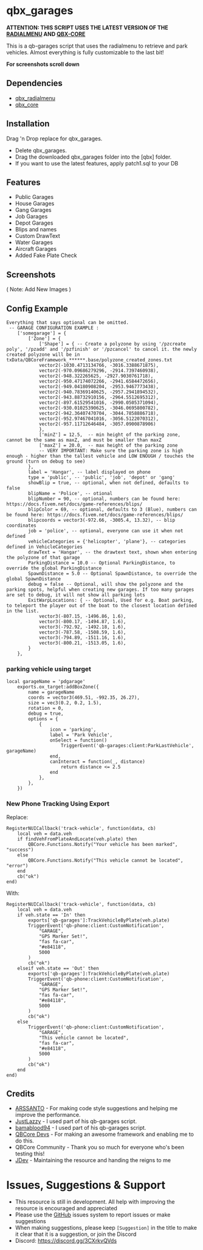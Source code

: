 # qbx_garages


**ATTENTION: THIS SCRIPT USES THE LATEST VERSION OF THE [RADIALMENU](https://github.com/Qbox-project/qbx_radialmenu) AND [QBX-CORE](https://github.com/Qbox-project/qbx_core)**

This is a qb-garages script that uses the radialmenu to retrieve and park vehicles.
Almost everything is fully customizable to the last bit!

**For screenshots scroll down**

## Dependencies
 - [qbx_radialmenu](https://github.com/Qbox-project/qbx_radialmenu)
 - [qbx_core](https://github.com/Qbox-project/qbx_core)

## Installation

Drag 'n Drop replace for qbx_garages.

- Delete qbx_garages.
- Drag the downloaded qbx_garages folder into the [qbx] folder.
- If you want to use the latest features, apply patch1.sql to your DB

## Features

* Public Garages
* House Garages
* Gang Garages
* Job Garages
* Depot Garages
* Blips and names
* Custom DrawText
* Water Garages
* Aircraft Garages
* Added Fake Plate Check

## Screenshots

( Note: Add New Images )

## Config Example

```
Everything that says optional can be omitted.
 -- GARAGE CONFIGURATION EXAMPLE :
    ['somegarage'] = {
        ['Zone'] = {
            ['Shape'] = { -- Create a polyzone by using '/pzcreate poly', '/pzadd' and '/pzfinish' or '/pzcancel' to cancel it. the newly created polyzone will be in txData/QBCoreFramework_******.base/polyzone_created_zones.txt
            vector2(-1030.4713134766, -3016.3388671875),
            vector2(-970.09686279296, -2914.7397460938),
            vector2(-948.322265625, -2927.9030761718),
            vector2(-950.47174072266, -2941.6584472656),
            vector2(-949.04180908204, -2953.9467773438),
            vector2(-940.78369140625, -2957.2941894532),
            vector2(-943.88732910156, -2964.5512695312),
            vector2(-897.61529541016, -2990.0505371094),
            vector2(-930.01025390625, -3046.0695800782),
            vector2(-942.36407470704, -3044.7858886718),
            vector2(-952.97467041016, -3056.5122070312),
            vector2(-957.11712646484, -3057.0900878906)
            },
            ['minZ'] = 12.5,  -- min height of the parking zone, cannot be the same as maxZ, and must be smaller than maxZ
            ['maxZ'] = 20.0,  -- max height of the parking zone
            -- VERY IMPORTANT: Make sure the parking zone is high enough - higher than the tallest vehicle and LOW ENOUGH / touches the ground (turn on debug to see)
        },
        label = 'Hangar', -- label displayed on phone
        type = 'public', -- 'public', 'job', 'depot' or 'gang'
        showBlip = true, -- optional, when not defined, defaults to false
        blipName = 'Police', -- otional
        blipNumber = 90, -- optional, numbers can be found here: https://docs.fivem.net/docs/game-references/blips/
        blipColor = 69, -- optional, defaults to 3 (Blue), numbers can be found here: https://docs.fivem.net/docs/game-references/blips/
        blipcoords = vector3(-972.66, -3005.4, 13.32), -- blip coordinates
        job = 'police', -- optional, everyone can use it when not defined
        vehicleCategories = {'helicopter', 'plane'}, -- categories defined in VehicleCategories
        drawText = 'Hangar', -- the drawtext text, shown when entering the polyzone of that garage
        ParkingDistance = 10.0 -- Optional ParkingDistance, to override the global ParkingDistance
        SpawnDistance = 5.0 -- Optional SpawnDistance, to override the global SpawnDistance
        debug = false -- Optional, will show the polyzone and the parking spots, helpful when creating new garages. If too many garages are set to debug, it will not show all parking lots
        ExitWarpLocations: { -- Optional, Used for e.g. Boat parking, to teleport the player out of the boat to the closest location defined in the list. 
            vector3(-807.15, -1496.86, 1.6),
            vector3(-800.17, -1494.87, 1.6),
            vector3(-792.92, -1492.18, 1.6),
            vector3(-787.58, -1508.59, 1.6),
            vector3(-794.89, -1511.16, 1.6),
            vector3(-800.21, -1513.05, 1.6),
        } 
    },
```

### parking vehicle using target
```
local garageName = 'pdgarage'
    exports.ox_target:addBoxZone({
        name = garageName
        coords = vector3(469.51, -992.35, 26.27),
        size = vec3(0.2, 0.2, 1.5),
        rotation = 0,
        debug = true,
        options = {
            {
                icon = 'parking',
                label = 'Park Vehicle',
                onSelect = function()
                    TriggerEvent('qb-garages:client:ParkLastVehicle', garageName)
                end,
                canInteract = function(_, distance)
                    return distance <= 2.5
                end
            },
        },
    })
```
### New Phone Tracking Using Export
Replace:

```
RegisterNUICallback('track-vehicle', function(data, cb)
    local veh = data.veh
    if findVehFromPlateAndLocate(veh.plate) then
        QBCore.Functions.Notify("Your vehicle has been marked", "success")
    else
        QBCore.Functions.Notify("This vehicle cannot be located", "error")
    end
    cb("ok")
end)
```

With:

```
RegisterNUICallback('track-vehicle', function(data, cb)
    local veh = data.veh
    if veh.state == 'In' then
        exports['qb-garages']:TrackVehicleByPlate(veh.plate)
        TriggerEvent('qb-phone:client:CustomNotification',
            "GARAGE",
            "GPS Marker Set!",
            "fas fa-car",
            "#e84118",
            5000
        )
        cb("ok")
    elseif veh.state == 'Out' then
        exports['qb-garages']:TrackVehicleByPlate(veh.plate)
        TriggerEvent('qb-phone:client:CustomNotification',
            "GARAGE",
            "GPS Marker Set!",
            "fas fa-car",
            "#e84118",
            5000
        )
        cb("ok")
    else
        TriggerEvent('qb-phone:client:CustomNotification',
            "GARAGE",
            "This vehicle cannot be located",
            "fas fa-car",
            "#e84118",
            5000
        )
        cb("ok")
    end
end)
```

## Credits

* [ARSSANTO](https://github.com/ARSSANTO) - For making code style suggestions and helping me improve the performance.
* [JustLazzy](https://github.com/JustLazzy) - I used part of his qb-garages script.
* [bamablood94](https://github.com/bamablood94) - I used part of his qb-garages script.
* [QBCore Devs](https://github.com/qbcore-framework/) - For making an awesome framework and enabling me to do this.
* QBCore Community - Thank you so much for everyone who's been testing this!
* [JDev](https://github.com/JonasDev17) - Maintaining the resource and handing the reigns to me

# Issues, Suggestions & Support
* This resource is still in development. All help with improving the resource is encouraged and appreciated
* Please use the [GitHub](https://github.com/xViperAG) issues system to report issues or make suggestions
* When making suggestions, please keep `[Suggestion]` in the title to make it clear that it is a suggestion, or join the Discord
* Discord: https://discord.gg/3CXrkvQVds